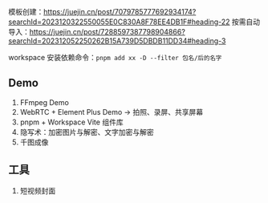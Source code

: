模板创建：https://juejin.cn/post/7079785777692934174?searchId=2023120322550055E0C830A8F78EE4DB1F#heading-22
按需自动导入：https://juejin.cn/post/7288597387798904866?searchId=202312052250262B15A739D5DBDB11DD34#heading-3

workspace 安装依赖命令：`pnpm add xx -D --filter 包名/后的名字`

## Demo

1. FFmpeg Demo
2. WebRTC + Element Plus Demo -> 拍照、录屏、共享屏幕
3. pnpm + Workspace Vite 组件库
4. 隐写术：加密图片与解密、文字加密与解密
5. 千图成像

## 工具

1. 短视频封面
